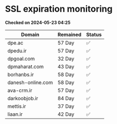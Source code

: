 # SSL expiration monitoring

**Checked on 2024-05-23 04:25**

| Domain | Remained | Status       |
|--------|----------|--------------|
| dpe.ac     | 57 Day   | ✅ |
| dpedu.ir     | 57 Day   | ✅ |
| dpgoal.com     | 32 Day   | ✅ |
| dpmaharat.com     | 43 Day   | ✅ |
| borhanbs.ir     | 58 Day   | ✅ |
| danesh-online.com     | 58 Day   | ✅ |
| ava-crm.ir     | 57 Day   | ✅ |
| darkoobjob.ir     | 84 Day   | ✅ |
| mettis.ir     | 37 Day   | ✅ |
| liaan.ir     | 42 Day   | ✅ |
